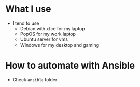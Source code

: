 # What I use

- I tend to use
    - Debian with xfce for my laptop
    - PopOS for my work laptop
    - Ubuntu server for vms
    - Windows for my desktop and gaming

# How to automate with Ansible

- Check `ansible` folder